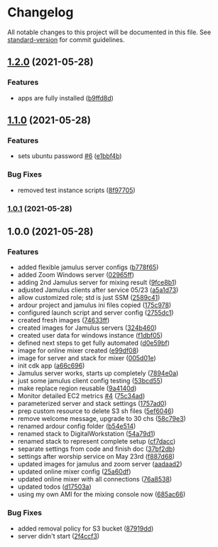 # Changelog

All notable changes to this project will be documented in this file. See [standard-version](https://github.com/conventional-changelog/standard-version) for commit guidelines.

## [1.2.0](https://github.com/cabcookie/aws-jamulus/compare/v1.1.0...v1.2.0) (2021-05-28)


### Features

* apps are fully installed ([b9ffd8d](https://github.com/cabcookie/aws-jamulus/commit/b9ffd8de612511c5e8a5be47f2553b8dc951d26a))

## [1.1.0](https://github.com/cabcookie/aws-jamulus/compare/v1.0.1...v1.1.0) (2021-05-28)


### Features

* sets ubuntu password [#6](https://github.com/cabcookie/aws-jamulus/issues/6) ([e1bbf4b](https://github.com/cabcookie/aws-jamulus/commit/e1bbf4bdd53936b0dde3cc680d566f2650d2cb28))


### Bug Fixes

* removed test instance scripts ([8f97705](https://github.com/cabcookie/aws-jamulus/commit/8f977054defa50b9eef18f848a80b7650e7bcce3))

### [1.0.1](https://github.com/cabcookie/aws-jamulus/compare/v1.0.0...v1.0.1) (2021-05-28)

## 1.0.0 (2021-05-28)


### Features

* added flexible jamulus server configs ([b778f65](https://github.com/cabcookie/aws-jamulus/commit/b778f65cc8a957839cd295c5fa5fc59bfe1d10ab))
* added Zoom Windows server ([02965ff](https://github.com/cabcookie/aws-jamulus/commit/02965ffc5802e1c9c9299111b26e4b2a64cb6a19))
* adding 2nd Jamulus server for mixing result ([9fce8b1](https://github.com/cabcookie/aws-jamulus/commit/9fce8b10219b6eae5c2ed3c377f6701b89630fe5))
* adjusted Jamulus clients after service 05/23 ([a5a1d73](https://github.com/cabcookie/aws-jamulus/commit/a5a1d7371b8eb4799efbac8f374c01cdd376996d))
* allow customized role; std is just SSM ([2589c41](https://github.com/cabcookie/aws-jamulus/commit/2589c41298e38836163b6e9cb48bc6a97993e1a3))
* ardour project and jamulus ini files copied ([175c978](https://github.com/cabcookie/aws-jamulus/commit/175c97837fd7eaacc7648122a11528e388852252))
* configured launch script and server config ([2755dc1](https://github.com/cabcookie/aws-jamulus/commit/2755dc1a7fae3dca95c947939c493b92fac552d4))
* created fresh images ([74633ff](https://github.com/cabcookie/aws-jamulus/commit/74633ff2bc4d05bbe80d6cd6655a9101ef9d59a2))
* created images for Jamulus servers ([324b460](https://github.com/cabcookie/aws-jamulus/commit/324b460aa010f7baf6c8a3288f20485e7a70f77d))
* created user data for windows instance ([f1dbf05](https://github.com/cabcookie/aws-jamulus/commit/f1dbf054c6fee42b98b832441a94483fedd3ce75))
* defined next steps to get fully automated ([d0e59bf](https://github.com/cabcookie/aws-jamulus/commit/d0e59bf24d96c799bd4f4a2505b21f922324ccc0))
* image for online mixer created ([e99df08](https://github.com/cabcookie/aws-jamulus/commit/e99df08401fe88bc18831ffa7e50fad869404768))
* image for server and stack for mixer ([005d01e](https://github.com/cabcookie/aws-jamulus/commit/005d01e6aa2672b0c7c6176fad5ef428948acfc2))
* init cdk app ([a66c696](https://github.com/cabcookie/aws-jamulus/commit/a66c6969359fb048557b2655f5256b37f5184719))
* Jamulus server works, starts up completely ([7894e0a](https://github.com/cabcookie/aws-jamulus/commit/7894e0aae4aadf491140428982a2a048d3e65fe2))
* just some jamulus client config testing ([53bcd55](https://github.com/cabcookie/aws-jamulus/commit/53bcd55716fca4825276cd515d84ab859c8edf82))
* make replace region reusable ([9a4140d](https://github.com/cabcookie/aws-jamulus/commit/9a4140dac4f8d45d5196b4cdec4fa271f3fa250f))
* Monitor detailed EC2 metrics [#4](https://github.com/cabcookie/aws-jamulus/issues/4) ([75c34ad](https://github.com/cabcookie/aws-jamulus/commit/75c34adb61a4b86954b3a9c942eb51977e175003))
* parameterized server and stack settings ([1757ad0](https://github.com/cabcookie/aws-jamulus/commit/1757ad052a125f62739e0a5900089acc15d104d4))
* prep custom resource to delete S3 sh files ([5ef6046](https://github.com/cabcookie/aws-jamulus/commit/5ef6046ac114ceeb2274a57afd7636f14d541cf7))
* remove welcome message, upgrade to 30 chs ([58c79e3](https://github.com/cabcookie/aws-jamulus/commit/58c79e3b968b0715172c95d481c936a434813747))
* renamed ardour config folder ([b54e514](https://github.com/cabcookie/aws-jamulus/commit/b54e5146ae73b7e99914f6bd2dffee8c3b0add2f))
* renamed stack to DigitalWorkstation ([54a79d1](https://github.com/cabcookie/aws-jamulus/commit/54a79d160be97b252fb34aed42f0a97561c95961))
* renamed stack to represent complete setup ([cf7dacc](https://github.com/cabcookie/aws-jamulus/commit/cf7dacc4b947ae37477d70f85350cb30970f852e))
* separate settings from code and finish doc ([37bf2db](https://github.com/cabcookie/aws-jamulus/commit/37bf2db74e77ffb36dc09e6a8181a0fca1c22a04))
* settings after worship service on May 23rd ([f887d68](https://github.com/cabcookie/aws-jamulus/commit/f887d688e2b40c0e4a993c32260554db88b88aa2))
* updated images for jamulus and zoom server ([aadaad2](https://github.com/cabcookie/aws-jamulus/commit/aadaad21bb09df2c6fdb10779471922162421729))
* updated online mixer config ([25a60df](https://github.com/cabcookie/aws-jamulus/commit/25a60df3b9c564dee80a4a799457a30fd0dbc1c8))
* updated online mixer with all connections ([76a8538](https://github.com/cabcookie/aws-jamulus/commit/76a85380c040055a9f58cd4c9d6b594956bad758))
* updated todos ([d17503a](https://github.com/cabcookie/aws-jamulus/commit/d17503a13abefd7fc068b50b653b652cd287fde6))
* using my own AMI for the mixing console now ([685ac66](https://github.com/cabcookie/aws-jamulus/commit/685ac66c445463677d52c1118414a12d854e5e94))


### Bug Fixes

* added removal policy for S3 bucket ([87919dd](https://github.com/cabcookie/aws-jamulus/commit/87919dde1d1df5be8e1e684c09faec0f1df2f7f2))
* server didn't start ([2f4ccf3](https://github.com/cabcookie/aws-jamulus/commit/2f4ccf30666f1cb3a024a457f60f070d65e065cf))
